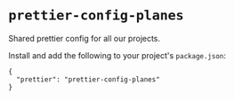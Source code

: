 # `prettier-config-planes`

Shared prettier config for all our projects.

Install and add the following to your project's `package.json`:
```
{
  "prettier": "prettier-config-planes"
}
```
